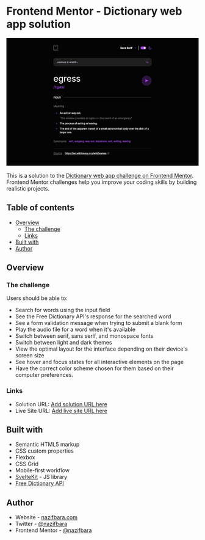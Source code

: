 # Frontend Mentor - Dictionary web app solution

![](./screenshot.jpg)

This is a solution to the [Dictionary web app challenge on Frontend Mentor](https://www.frontendmentor.io/challenges/dictionary-web-app-h5wwnyuKFL). Frontend Mentor challenges help you improve your coding skills by building realistic projects.

## Table of contents

- [Overview](#overview)
  - [The challenge](#the-challenge)
  - [Links](#links)
- [Built with](#built-with)
- [Author](#author)

## Overview

### The challenge

Users should be able to:

- Search for words using the input field
- See the Free Dictionary API's response for the searched word
- See a form validation message when trying to submit a blank form
- Play the audio file for a word when it's available
- Switch between serif, sans serif, and monospace fonts
- Switch between light and dark themes
- View the optimal layout for the interface depending on their device's screen size
- See hover and focus states for all interactive elements on the page
- Have the correct color scheme chosen for them based on their computer preferences.

### Links

- Solution URL: [Add solution URL here](https://your-solution-url.com)
- Live Site URL: [Add live site URL here](https://your-live-site-url.com)

## Built with

- Semantic HTML5 markup
- CSS custom properties
- Flexbox
- CSS Grid
- Mobile-first workflow
- [SvelteKit](https://kit.svelte.dev/) - JS library
- [Free Dictionary API](https://dictionaryapi.dev/)

## Author

- Website - [nazifbara.com](https://www.nazifbara.com)
- Twitter - [@nazifbara](https://www.twitter.com/nazifbara)
- Frontend Mentor - [@nazifbara](https://www.frontendmentor.io/profile/nazifbara)
